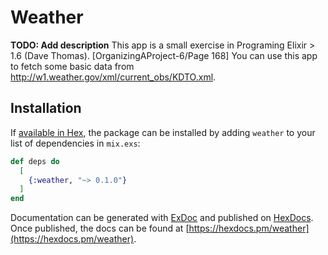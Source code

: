 # Weather

**TODO: Add description**
This app is a small exercise in Programing Elixir > 1.6 (Dave Thomas).
[OrganizingAProject-6/Page 168]
You can use this app to fetch some basic data from http://w1.weather.gov/xml/current_obs/KDTO.xml.

## Installation

If [available in Hex](https://hex.pm/docs/publish), the package can be installed
by adding `weather` to your list of dependencies in `mix.exs`:

```elixir
def deps do
  [
    {:weather, "~> 0.1.0"}
  ]
end
```

Documentation can be generated with [ExDoc](https://github.com/elixir-lang/ex_doc)
and published on [HexDocs](https://hexdocs.pm). Once published, the docs can
be found at [https://hexdocs.pm/weather](https://hexdocs.pm/weather).
